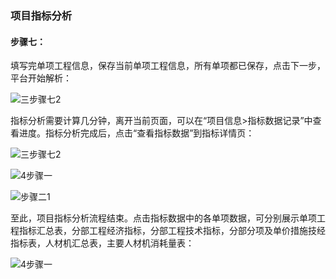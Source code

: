 ### **项目指标分析**

#### 步骤七：

填写完单项工程信息，保存当前单项工程信息，所有单项都已保存，点击下一步，平台开始解析：

![三步骤七2](https://img-blog.csdnimg.cn/20201020165308916.png)

指标分析需要计算几分钟，离开当前页面，可以在“项目信息>指标数据记录”中查看进度。指标分析完成后，点击“查看指标数据”到指标详情页：

![三步骤七2](https://img-blog.csdnimg.cn/202010201653091.png)

![4步骤一](https://img-blog.csdnimg.cn/20201020165308934.png?x-oss-process=image/watermark,type_ZmFuZ3poZW5naGVpdGk,shadow_10,text_aHR0cHM6Ly9ibG9nLmNzZG4ubmV0L2FpZGVuX2x5bm4=,size_16,color_FFFFFF,t_70#pic_center)

![步骤二1](https://img-blog.csdnimg.cn/20201020165308975.png)

至此，项目指标分析流程结束。点击指标数据中的各单项数据，可分别展示单项工程指标汇总表，分部工程经济指标，分部工程技术指标，分部分项及单价措施技经指标表，人材机汇总表，主要人材机消耗量表：

![4步骤一](https://img-blog.csdnimg.cn/20201020165308990.png)

<script type="text/javascript">
window.addEventListener("load", function() {
  var click_handle = function() {
    if (this.href.substr(-5) == ".html") {
      location.href = this.href;
    } else {
      location.href = "./index.html";
    }
  };
  var as = document.querySelectorAll(".chapter a, .navigation-prev, .navigation-next");
  for (var i = 0; i < as.length; i++) {
    as[i].addEventListener("click", click_handle, true);
    as[i].title = as[i].innerText;
  }
});
</script>
